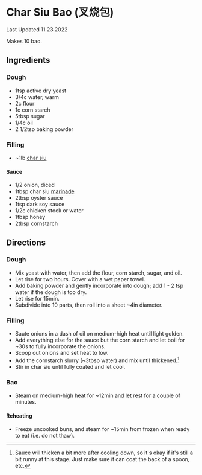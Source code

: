 # Char Siu Bao (叉烧包)

Last Updated 11.23.2022

Makes 10 bao.

## Ingredients

### Dough

* 1tsp active dry yeast
* 3/4c water, warm
* 2c flour
* 1c corn starch
* 5tbsp sugar
* 1/4c oil
* 2 1/2tsp baking powder

### Filling

* ~1lb [char siu](char_siu.md)

#### Sauce

* 1/2 onion, diced
* 1tbsp char siu [marinade](char_siu.md)
* 2tbsp oyster sauce
* 1tsp dark soy sauce
* 1/2c chicken stock or water
* 1tbsp honey
* 2tbsp cornstarch

## Directions

### Dough

* Mix yeast with water, then add the flour, corn starch, sugar, and oil.
* Let rise for two hours. Cover with a wet paper towel.
* Add baking powder and gently incorporate into dough; add 1 - 2 tsp water if
  the dough is too dry.
* Let rise for 15min.
* Subdivide into 10 parts, then roll into a sheet ~4in diameter.

### Filling

* Saute onions in a dash of oil on medium-high heat until light golden.
* Add everything else for the sauce but the corn starch and let boil for ~30s to
  fully incorporate the onions.
* Scoop out onions and set heat to low.
* Add the cornstarch slurry (~3tbsp water) and mix until thickened.[^1]
* Stir in char siu until fully coated and let cool.

### Bao

* Steam on medium-high heat for ~12min and let rest for a couple of minutes.

#### Reheating

* Freeze uncooked buns, and steam for ~15min from frozen when ready to eat (i.e.
  do not thaw).

[^1]: Sauce will thicken a bit more after cooling down, so it's okay if it's
      still a bit runny at this stage. Just make sure it can coat the back of a
      spoon, etc.

